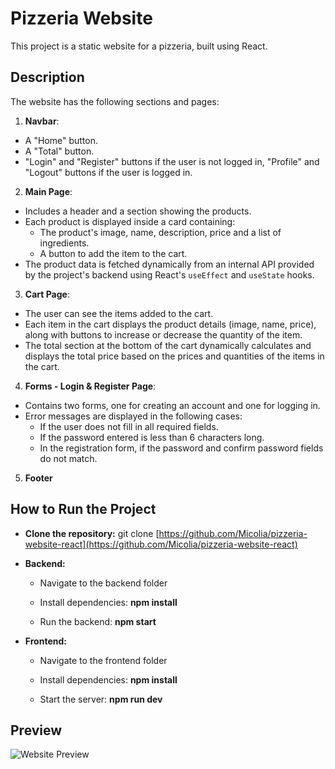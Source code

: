 # Pizzeria Website
This project is a static website for a pizzeria, built using React.

## Description
The website has the following sections and pages:

1) **Navbar**:
  - A "Home" button.
  - A "Total" button.
  - "Login" and "Register" buttons if the user is not logged in, "Profile" and "Logout" buttons if the user is logged in.

2) **Main Page**:
- Includes a header and a section showing the products.
- Each product is displayed inside a card containing:
  - The product's image, name, description, price and a list of ingredients.
  - A button to add the item to the cart.
- The product data is fetched dynamically from an internal API provided by the project's backend using React's `useEffect` and `useState` hooks.

3) **Cart Page**:
- The user can see the items added to the cart.
- Each item in the cart displays the product details (image, name, price), along with buttons to increase or decrease the quantity of the item.
- The total section at the bottom of the cart dynamically calculates and displays the total price based on the prices and quantities of the items in the cart.

4) **Forms - Login & Register Page**:
- Contains two forms, one for creating an account and one for logging in.
- Error messages are displayed in the following cases:
   - If the user does not fill in all required fields.
   - If the password entered is less than 6 characters long.
   - In the registration form, if the password and confirm password fields do not match.

5) **Footer**

## How to Run the Project

- **Clone the repository:**
   git clone [https://github.com/Micolia/pizzeria-website-react](https://github.com/Micolia/pizzeria-website-react)


- **Backend:**
    - Navigate to the backend folder

     - Install dependencies: **npm install**

     - Run the backend: **npm start**


- **Frontend:**
    - Navigate to the frontend folder

    - Install dependencies: **npm install**

    - Start the server: **npm run dev**




## Preview

![Website Preview](./frontend/src/assets/img/preview.png)